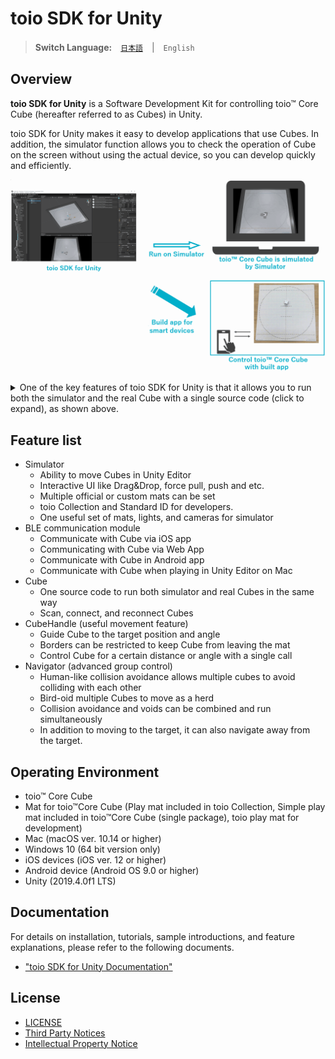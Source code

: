 # toio SDK for Unity

> **Switch Language:**　[`日本語`](README.md)　|　`English`

## Overview

**toio SDK for Unity** is a Software Development Kit for controlling toio™ Core Cube (hereafter referred to as Cubes) in Unity.

toio SDK for Unity makes it easy to develop applications that use Cubes. In addition, the simulator function allows you to check the operation of Cube on the screen without using the actual device, so you can develop quickly and efficiently.


<p align="center">
<img src="./docs_EN/res/main/overview.gif" width=720></img>
</p>

<details>
<summary>One of the key features of toio SDK for Unity is that it allows you to run both the simulator and the real Cube with a single source code (click to expand), as shown above. </summary>

```C#
using UnityEngine;
using toio;

public class Hello_Toio : MonoBehaviour
{
    CubeManager cubeManager;
    Cube cube;

    async void Start()
    {
        // create a cube manager
        cubeManager = new CubeManager();
        // connect to the nearest cube
        cube = await cubeManager.SingleConnect();
    }

    void Update()
    {
        // check connection status and order interval
        if(cubeManager.IsControllable(cube))
        {
            cube.Move(100, 70, 200);
            //         |    |   `--- duration [ms]
            //         |    `------- right motor speed
            //         `------------ left motor speed
        }
    }
}
```

</details>


## Feature list

- Simulator
  - Ability to move Cubes in Unity Editor
  - Interactive UI like Drag&Drop, force pull, push and etc.
  - Multiple official or custom mats can be set
  - toio Collection and Standard ID for developers.
  - One useful set of mats, lights, and cameras for simulator
- BLE communication module
  - Communicate with Cube via iOS app
  - Communicating with Cube via Web App
  - Communicate with Cube in Android app
  - Communicate with Cube when playing in Unity Editor on Mac
- Cube
  - One source code to run both simulator and real Cubes in the same way
  - Scan, connect, and reconnect Cubes
- CubeHandle (useful movement feature)
  - Guide Cube to the target position and angle
  - Borders can be restricted to keep Cube from leaving the mat
  - Control Cube for a certain distance or angle with a single call
- Navigator (advanced group control)
  - Human-like collision avoidance allows multiple cubes to avoid colliding with each other
  - Bird-oid multiple Cubes to move as a herd
  - Collision avoidance and voids can be combined and run simultaneously
  - In addition to moving to the target, it can also navigate away from the target.


## Operating Environment

- toio™ Core Cube
- Mat for toio™Core Cube (Play mat included in toio Collection, Simple play mat included in toio™Core Cube (single package), toio play mat for development)
- Mac (macOS ver. 10.14 or higher)
- Windows 10 (64 bit version only)
- iOS devices (iOS ver. 12 or higher)
- Android device (Android OS 9.0 or higher)
- Unity (2019.4.0f1 LTS)


## Documentation

For details on installation, tutorials, sample introductions, and feature explanations, please refer to the following documents.

- ["toio SDK for Unity Documentation"](docs_EN/README.md)

## License

- [LICENSE](LICENSE)
- [Third Party Notices](Third-Party-Notices.md)
- [Intellectual Property Notice](Trademark-Notices_EN.md)
